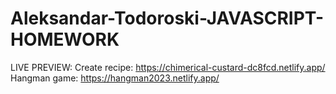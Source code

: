 # Aleksandar-Todoroski-JAVASCRIPT-HOMEWORK
 
LIVE PREVIEW:
Create recipe: https://chimerical-custard-dc8fcd.netlify.app/
Hangman game: https://hangman2023.netlify.app/
